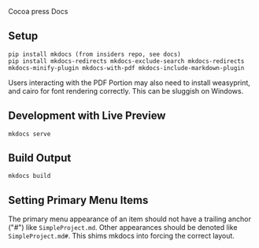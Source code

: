 Cocoa press Docs

## Setup

```
pip install mkdocs (from insiders repo, see docs)
pip install mkdocs-redirects mkdocs-exclude-search mkdocs-redirects mkdocs-minify-plugin mkdocs-with-pdf mkdocs-include-markdown-plugin
```

Users interacting with the PDF Portion may also need to install weasyprint, and cairo for font rendering correctly.  This can be sluggish on Windows.

## Development with Live Preview

`mkdocs serve`

## Build Output

`mkdocs build`

## Setting Primary Menu Items

The primary menu appearance of an item should not have a trailing anchor ("#") like `SimpleProject.md`.  Other appearances should be denoted like `SimpleProject.md#`.  This shims mkdocs into forcing the correct layout.

